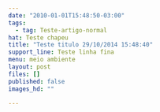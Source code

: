 ```yaml
---
date: "2010-01-01T15:48:50-03:00"
tags:
  - tag: Teste-artigo-normal
hat: Teste chapeu
title: "Teste titulo 29/10/2014 15:48:40"
support_line: Teste linha fina
menu: meio ambiente
layout: post
files: []
published: false
images_hd: ""

---
```

